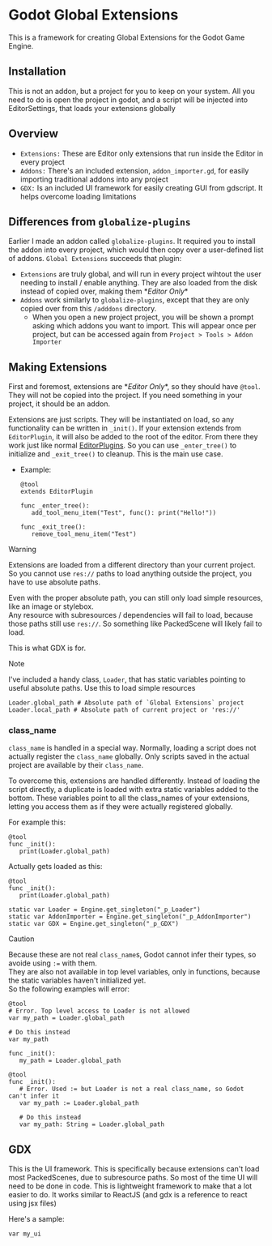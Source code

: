 # Godot Global Extensions
This is a framework for creating Global Extensions for the Godot Game Engine. 

## Installation
This is not an addon, but a project for you to keep on your system. All you need to do is open the project in godot, and a script will be injected into EditorSettings, that loads your extensions globally

## Overview
- `Extensions:` These are Editor only extensions that run inside the Editor in every project
- `Addons:` There's an included extension, `addon_importer.gd`, for easily importing traditional addons into any project
- `GDX:` Is an included UI framework for easily creating GUI from gdscript. It helps overcome loading limitations

## Differences from `globalize-plugins`
Earlier I made an addon called `globalize-plugins`. It required you to install the addon into every project, which would then copy over a user-defined list of addons. `Global Extensions` succeeds that plugin:
- `Extensions` are truly global, and will run in every project wihtout the user needing to install / enable anything. They are also loaded from the disk instead of copied over, making them \**Editor Only*\*
- `Addons` work similarly to `globalize-plugins`, except that they are only copied over from this `/adddons` directory.
   - When you open a new project project, you will be shown a prompt asking which addons you want to import. This will appear once per project, but can be accessed again from `Project > Tools > Addon Importer`

## Making Extensions
First and foremost, extensions are \**Editor Only*\*, so they should have `@tool`. They will not be copied into the project. If you need something in your project, it should be an addon.

Extensions are just scripts. They will be instantiated on load, so any functionality can be written in `_init()`. 
If your extension extends from `EditorPlugin`, it will also be added to the root of the editor. From there they work just like normal [EditorPlugins](https://docs.godotengine.org/en/stable/classes/class_editorplugin.html#class-editorplugin). 
So you can use `_enter_tree()` to initialize and `_exit_tree()` to cleanup.
This is the main use case.
   - Example:
      ```gdscript
      @tool
      extends EditorPlugin
      
      func _enter_tree():
         add_tool_menu_item("Test", func(): print("Hello!"))
      
      func _exit_tree():
         remove_tool_menu_item("Test")
      ```
> [!WARNING]
> Extensions are loaded from a different directory than your current project. So you cannot use `res://` paths to load anything outside the project, you have to use absolute paths. 
> 
> Even with the proper absolute path, you can still only load simple resources, like an image or stylebox. <br/>
> Any resource with subresources / dependencies will fail to load, because those paths still use `res://`. So something like PackedScene will likely fail to load.
> 
> This is what GDX is for.

> [!Note]
> I've included a handy class, `Loader`, that has static variables pointing to useful absolute paths. Use this to load simple resources
> ```gdscript
> Loader.global_path # Absolute path of `Global Extensions` project
> Loader.local_path # Absolute path of current project or 'res://'
> ```


### class_name
`class_name` is handled in a special way. Normally, loading a script does not actually register the `class_name` globally. Only scripts saved in the actual project are available by their `class_name`. 

To overcome this, extensions are handled differently. Instead of loading the script directly, a duplicate is loaded with extra static variables added to the bottom. These variables point to all the class_names of your extensions, letting you access them as if they were actually registered globally.

For example this:
 ```gdscript
 @tool
 func _init():
    print(Loader.global_path)
 ```
Actually gets loaded as this:
 ```gdscript
 @tool
 func _init():
    print(Loader.global_path)

 static var Loader = Engine.get_singleton("_p_Loader")
 static var AddonImporter = Engine.get_singleton("_p_AddonImporter")
 static var GDX = Engine.get_singleton("_p_GDX")
 ```

> [!CAUTION]
> Because these are not real `class_name`s, Godot cannot infer their types, so avoide using `:=` with them. <br/>
> They are also not available in top level variables, only in functions, because the static variables haven't initialized yet.<br/>
> So the following examples will error:
> ```gdscript
> @tool
> # Error. Top level access to Loader is not allowed
> var my_path = Loader.global_path
> 
> # Do this instead
> var my_path
> 
> func _init():
>    my_path = Loader.global_path
> ```
> ```gdscript
> @tool
> func _init():
>    # Error. Used := but Loader is not a real class_name, so Godot can't infer it
>    var my_path := Loader.global_path
> 
>    # Do this instead
>    var my_path: String = Loader.global_path
> ```

## GDX
This is the UI framework. This is specifically because extensions can't load most PackedScenes, due to subresource paths. So most of the time UI will need to be done in code. This is lightweight framework to make that a lot easier to do. It works similar to ReactJS (and gdx is a reference to react using jsx files)

Here's a sample:
```gdscript
var my_ui
```
